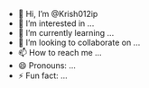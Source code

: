 - 👋 Hi, I’m @Krish012ip
- 👀 I’m interested in ...
- 🌱 I’m currently learning ...
- 💞️ I’m looking to collaborate on ...
- 📫 How to reach me ...
- 😄 Pronouns: ...
- ⚡ Fun fact: ...

<!---
Krish012ip/Krish012ip is a ✨ special ✨ repository because its `README.md` (this file) appears on your GitHub profile.
You can click the Preview link to take a look at your changes.
--->
